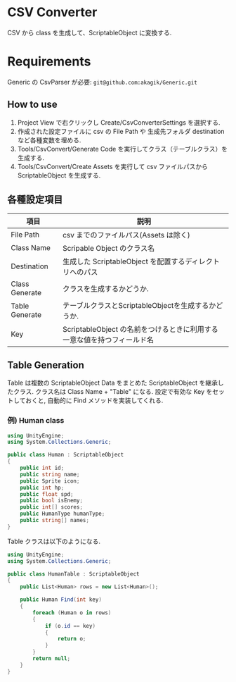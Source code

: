 # CSV Converter

CSV から class を生成して、ScriptableObject に変換する.

# Requirements
Generic の CsvParser が必要:
`git@github.com:akagik/Generic.git`

## How to use

1. Project View で右クリックし Create/CsvConverterSettings を選択する.
2. 作成された設定ファイルに csv の File Path や 生成先フォルダ destination など各種変数を埋める.
3. Tools/CsvConvert/Generate Code を実行してクラス（テーブルクラス）を生成する.
4. Tools/CsvConvert/Create Assets を実行して csv ファイルパスから ScriptableObject を生成する.

## 各種設定項目

| 項目 | 説明 |
| ------------- | ------------- |
| File Path | csv までのファイルパス(Assets は除く)  |
| Class Name | Scripable Object のクラス名 |
| Destination | 生成した ScriptableObject を配置するディレクトリへのパス |
| Class Generate | クラスを生成するかどうか. |
| Table Generate | テーブルクラスとScriptableObjectを生成するかどうか. |
| Key | ScriptableObject の名前をつけるときに利用する一意な値を持つフィールド名 |

## Table Generation
Table は複数の ScriptableObject Data をまとめた ScriptableObject を継承したクラス.
クラス名は Class Name + "Table" になる.
設定で有効な Key をセットしておくと, 自動的に Find メソッドを実装してくれる.

### 例) Human class
```csharp
using UnityEngine;
using System.Collections.Generic;

public class Human : ScriptableObject
{
    public int id;
    public string name;
    public Sprite icon;
    public int hp;
    public float spd;
    public bool isEnemy;
    public int[] scores;
    public HumanType humanType;
    public string[] names;
}
```

Table クラスは以下のようになる.
```csharp
using UnityEngine;
using System.Collections.Generic;

public class HumanTable : ScriptableObject
{
    public List<Human> rows = new List<Human>();

    public Human Find(int key)
    {
        foreach (Human o in rows)
        {
            if (o.id == key)
            {
                return o;
            }
        }
        return null;
    }
}
```
